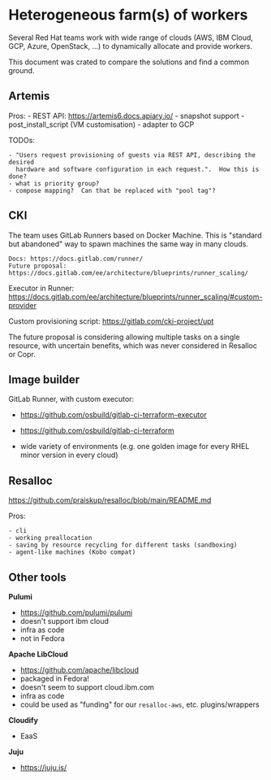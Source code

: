 Heterogeneous farm(s) of workers
================================

Several Red Hat teams work with wide range of clouds (AWS, IBM Cloud, GCP,
Azure, OpenStack, ...) to dynamically allocate and provide workers.

This document was crated to compare the solutions and find a common ground.

Artemis
-------

Pros:
    - REST API: https://artemis6.docs.apiary.io/
    - snapshot support
    - post\_install\_script (VM customisation)
    - adapter to GCP

TODOs:

    - "Users request provisioning of guests via REST API, describing the desired
      hardware and software configuration in each request.".  How this is done?
    - what is priority group?
    - compose mapping?  Can that be replaced with "pool tag"?


CKI
---

The team uses GitLab Runners based on Docker Machine.  This is "standard but
abandoned" way to spawn machines the same way in many clouds.

    Docs: https://docs.gitlab.com/runner/
    Future proposal: https://docs.gitlab.com/ee/architecture/blueprints/runner_scaling/

Executor in Runner: https://docs.gitlab.com/ee/architecture/blueprints/runner_scaling/#custom-provider

Custom provisioning script: https://gitlab.com/cki-project/upt

The future proposal is considering allowing multiple tasks on a single resource,
with uncertain benefits, which was never considered in Resalloc or Copr.


Image builder
-------------

GitLab Runner, with custom executor:

- https://github.com/osbuild/gitlab-ci-terraform-executor
- https://github.com/osbuild/gitlab-ci-terraform

- wide variety of environments (e.g. one golden image for every RHEL minor
  version in every cloud)


Resalloc
--------

https://github.com/praiskup/resalloc/blob/main/README.md

Pros:

    - cli
    - working preallocation
    - saving by resource recycling for different tasks (sandboxing)
    - agent-like machines (Kobo compat)


Other tools
-----------

**Pulumi**

- https://github.com/pulumi/pulumi
- doesn't support ibm cloud
- infra as code
- not in Fedora

**Apache LibCloud**

- https://github.com/apache/libcloud
- packaged in Fedora!
- doesn't seem to support cloud.ibm.com
- infra as code
- could be used as "funding" for our `resalloc-aws`, etc. plugins/wrappers

**Cloudify**

- EaaS

**Juju**

- https://juju.is/
